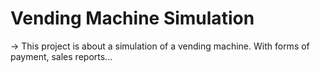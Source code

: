 # Vending Machine Simulation
-> This project is about a simulation of a vending machine.
With forms of payment, sales reports...
